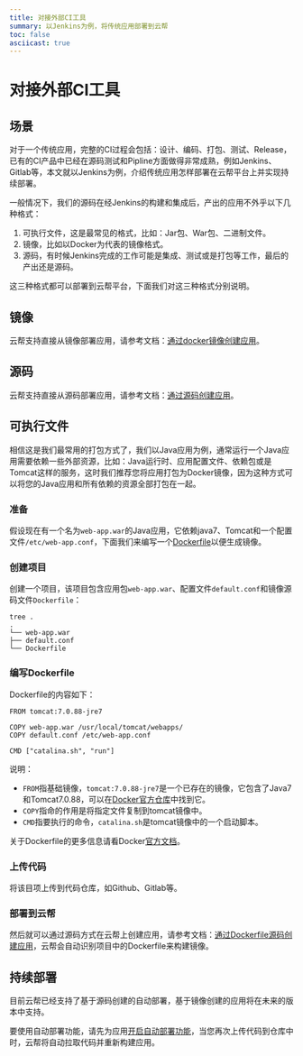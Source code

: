 ```yaml
---
title: 对接外部CI工具
summary: 以Jenkins为例，将传统应用部署到云帮
toc: false
asciicast: true
---
```


<div id="toc"></div>

# 对接外部CI工具

## 场景
对于一个传统应用，完整的CI过程会包括：设计、编码、打包、测试、Release，已有的CI产品中已经在源码测试和Pipline方面做得非常成熟，例如Jenkins、Gitlab等，本文就以Jenkins为例，介绍传统应用怎样部署在云帮平台上并实现持续部署。

一般情况下，我们的源码在经Jenkins的构建和集成后，产出的应用不外乎以下几种格式：

1. 可执行文件，这是最常见的格式，比如：Jar包、War包、二进制文件。
1. 镜像，比如以Docker为代表的镜像格式。
1. 源码，有时候Jenkins完成的工作可能是集成、测试或是打包等工作，最后的产出还是源码。

这三种格式都可以部署到云帮平台，下面我们对这三种格式分别说明。

## 镜像
云帮支持直接从镜像部署应用，请参考文档：[通过docker镜像创建应用](http://www.rainbond.com/docs/stable/user-manual/create-an-app.html#2-1-docker)。

## 源码
云帮支持直接从源码部署应用，请参考文档：[通过源码创建应用](http://www.rainbond.com/docs/stable/user-manual/create-an-app.html#part-28c173cde44e6408)。

## 可执行文件
相信这是我们最常用的打包方式了，我们以Java应用为例，通常运行一个Java应用需要依赖一些外部资源，比如：Java运行时、应用配置文件、依赖包或是Tomcat这样的服务，这时我们推荐您将应用打包为Docker镜像，因为这种方式可以将您的Java应用和所有依赖的资源全部打包在一起。

### 准备
假设现在有一个名为`web-app.war`的Java应用，它依赖java7、Tomcat和一个配置文件`/etc/web-app.conf`，下面我们来编写一个[Dockerfile](https://docs.docker.com/engine/reference/builder/)以便生成镜像。

### 创建项目
创建一个项目，该项目包含应用包`web-app.war`、配置文件`default.conf`和镜像源码文件`Dockerfile`：

```
tree .
.
└── web-app.war
├── default.conf
└── Dockerfile
```

### 编写Dockerfile
Dockerfile的内容如下：

```
FROM tomcat:7.0.88-jre7

COPY web-app.war /usr/local/tomcat/webapps/
COPY default.conf /etc/web-app.conf

CMD ["catalina.sh", "run"]
```

说明：

* `FROM`指基础镜像，`tomcat:7.0.88-jre7`是一个已存在的镜像，它包含了Java7和Tomcat7.0.88，可以在[Docker官方仓库](https://hub.docker.com/_/tomcat/)中找到它。
* `COPY`指命的作用是将指定文件复制到tomcat镜像中。
* `CMD`指要执行的命令，`catalina.sh`是tomcat镜像中的一个启动脚本。

关于Dockerfile的更多信息请看Docker[官方文档](https://docs.docker.com/engine/reference/builder/)。

### 上传代码
将该目项上传到代码仓库，如Github、Gitlab等。

### 部署到云帮
然后就可以通过源码方式在云帮上创建应用，请参考文档：[通过Dockerfile源码创建应用](http://www.rainbond.com/docs/stable/user-manual/create-an-app.html#1-2-dockerfile)，云帮会自动识别项目中的Dockerfile来构建镜像。

## 持续部署
目前云帮已经支持了基于源码创建的自动部署，基于镜像创建的应用将在未来的版本中支持。

要使用自动部署功能，请先为应用[开启自动部署功能](https://github.com/goodrain/rainbond-docs/blob/master/v3.6/basic-operation/manage/ci-cd.md)，当您再次上传代码到仓库中时，云帮将自动拉取代码并重新构建应用。
